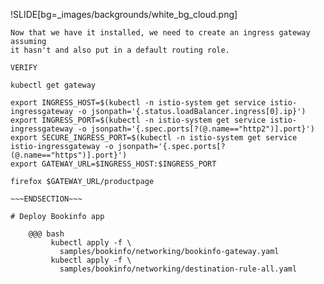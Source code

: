 !SLIDE[bg=_images/backgrounds/white_bg_cloud.png]

~~~SECTION:notes~~~
Now that we have it installed, we need to create an ingress gateway assuming
it hasn't and also put in a default routing role.

VERIFY

kubectl get gateway

export INGRESS_HOST=$(kubectl -n istio-system get service istio-ingressgateway -o jsonpath='{.status.loadBalancer.ingress[0].ip}')
export INGRESS_PORT=$(kubectl -n istio-system get service istio-ingressgateway -o jsonpath='{.spec.ports[?(@.name=="http2")].port}')
export SECURE_INGRESS_PORT=$(kubectl -n istio-system get service istio-ingressgateway -o jsonpath='{.spec.ports[?(@.name=="https")].port}')
export GATEWAY_URL=$INGRESS_HOST:$INGRESS_PORT

firefox $GATEWAY_URL/productpage

~~~ENDSECTION~~~

# Deploy Bookinfo app

    @@@ bash
         kubectl apply -f \
           samples/bookinfo/networking/bookinfo-gateway.yaml
         kubectl apply -f \
           samples/bookinfo/networking/destination-rule-all.yaml
